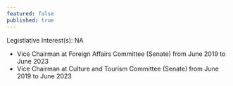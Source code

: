 ```yaml
---
featured: false
published: true
---
```

Legistlative Interest(s): NA

* Vice Chairman at Foreign Affairs Committee (Senate) from June 2019 to June 2023
* Vice Chairman at Culture and Tourism Committee (Senate) from June 2019 to June 2023
